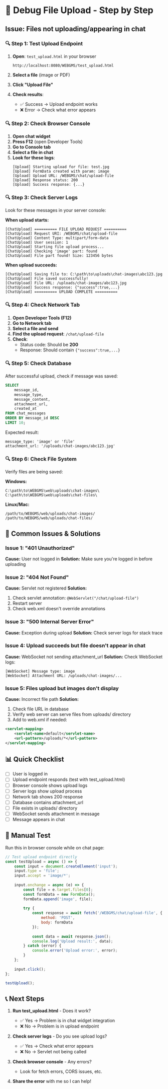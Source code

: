 # 🐛 Debug File Upload - Step by Step

## Issue: Files not uploading/appearing in chat

### 🔍 Step 1: Test Upload Endpoint

1. **Open**: `test_upload.html` in your browser
   ```
   http://localhost:8080/WEBGMS/test_upload.html
   ```

2. **Select a file** (image or PDF)

3. **Click "Upload File"**

4. **Check results**:
   - ✅ Success → Upload endpoint works
   - ❌ Error → Check what error appears

### 🔍 Step 2: Check Browser Console

1. **Open chat widget**
2. **Press F12** (open Developer Tools)
3. **Go to Console tab**
4. **Select a file in chat**
5. **Look for these logs**:
   ```
   [Upload] Starting upload for file: test.jpg
   [Upload] FormData created with param: image
   [Upload] Upload URL: /WEBGMS/chat/upload-file
   [Upload] Response status: 200
   [Upload] Success response: {...}
   ```

### 🔍 Step 3: Check Server Logs

Look for these messages in your server console:

**When upload starts:**
```
[ChatUpload] ========== FILE UPLOAD REQUEST ==========
[ChatUpload] Request URI: /WEBGMS/chat/upload-file
[ChatUpload] Content Type: multipart/form-data
[ChatUpload] User session: 1
[ChatUpload] Starting file upload process...
[ChatUpload] Checking 'image' part: found
[ChatUpload] File part found! Size: 123456 bytes
```

**When upload succeeds:**
```
[ChatUpload] Saving file to: C:\path\to\uploads\chat-images\abc123.jpg
[ChatUpload] File saved successfully!
[ChatUpload] File URL: /uploads/chat-images/abc123.jpg
[ChatUpload] Success response: {"success":true,...}
[ChatUpload] ========== UPLOAD COMPLETE ==========
```

### 🔍 Step 4: Check Network Tab

1. **Open Developer Tools (F12)**
2. **Go to Network tab**
3. **Select a file and send**
4. **Find the upload request**: `/chat/upload-file`
5. **Check**:
   - Status code: Should be **200**
   - Response: Should contain `{"success":true,...}`

### 🔍 Step 5: Check Database

After successful upload, check if message was saved:

```sql
SELECT 
    message_id,
    message_type,
    message_content,
    attachment_url,
    created_at
FROM chat_messages 
ORDER BY message_id DESC
LIMIT 10;
```

Expected result:
```
message_type: 'image' or 'file'
attachment_url: '/uploads/chat-images/abc123.jpg'
```

### 🔍 Step 6: Check File System

Verify files are being saved:

**Windows:**
```
C:\path\to\WEBGMS\web\uploads\chat-images\
C:\path\to\WEBGMS\web\uploads\chat-files\
```

**Linux/Mac:**
```
/path/to/WEBGMS/web/uploads/chat-images/
/path/to/WEBGMS/web/uploads/chat-files/
```

## 🐛 Common Issues & Solutions

### Issue 1: "401 Unauthorized"
**Cause:** User not logged in
**Solution:** Make sure you're logged in before uploading

### Issue 2: "404 Not Found"
**Cause:** Servlet not registered
**Solution:** 
1. Check servlet annotation: `@WebServlet("/chat/upload-file")`
2. Restart server
3. Check web.xml doesn't override annotations

### Issue 3: "500 Internal Server Error"
**Cause:** Exception during upload
**Solution:** Check server logs for stack trace

### Issue 4: Upload succeeds but file doesn't appear in chat
**Cause:** WebSocket not sending attachment_url
**Solution:** Check WebSocket logs:
```
[WebSocket] Message type: image
[WebSocket] Attachment URL: /uploads/chat-images/...
```

### Issue 5: Files upload but images don't display
**Cause:** Incorrect file path
**Solution:** 
1. Check file URL in database
2. Verify web server can serve files from uploads/ directory
3. Add to web.xml if needed:
```xml
<servlet-mapping>
    <servlet-name>default</servlet-name>
    <url-pattern>/uploads/*</url-pattern>
</servlet-mapping>
```

## 📊 Quick Checklist

- [ ] User is logged in
- [ ] Upload endpoint responds (test with test_upload.html)
- [ ] Browser console shows upload logs
- [ ] Server logs show upload process
- [ ] Network tab shows 200 response
- [ ] Database contains attachment_url
- [ ] File exists in uploads/ directory
- [ ] WebSocket sends attachment in message
- [ ] Message appears in chat

## 🧪 Manual Test

Run this in browser console while on chat page:

```javascript
// Test upload endpoint directly
const testUpload = async () => {
    const input = document.createElement('input');
    input.type = 'file';
    input.accept = 'image/*';
    
    input.onchange = async (e) => {
        const file = e.target.files[0];
        const formData = new FormData();
        formData.append('image', file);
        
        try {
            const response = await fetch('/WEBGMS/chat/upload-file', {
                method: 'POST',
                body: formData
            });
            
            const data = await response.json();
            console.log('Upload result:', data);
        } catch (error) {
            console.error('Upload error:', error);
        }
    };
    
    input.click();
};

testUpload();
```

## 📞 Next Steps

1. **Run test_upload.html** - Does it work?
   - ✅ Yes → Problem is in chat widget integration
   - ❌ No → Problem is in upload endpoint

2. **Check server logs** - Do you see upload logs?
   - ✅ Yes → Check what error appears
   - ❌ No → Servlet not being called

3. **Check browser console** - Any errors?
   - Look for fetch errors, CORS issues, etc.

4. **Share the error** with me so I can help!

